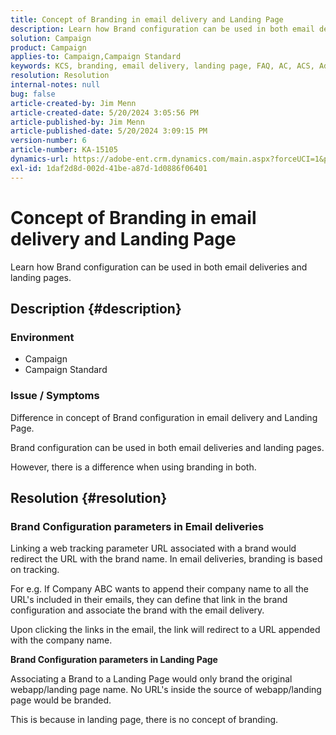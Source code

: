 ```yaml
---
title: Concept of Branding in email delivery and Landing Page
description: Learn how Brand configuration can be used in both email deliveries and landing pages.
solution: Campaign
product: Campaign
applies-to: Campaign,Campaign Standard
keywords: KCS, branding, email delivery, landing page, FAQ, AC, ACS, Adobe Campaign Standard, Adobe Campaign
resolution: Resolution
internal-notes: null
bug: false
article-created-by: Jim Menn
article-created-date: 5/20/2024 3:05:56 PM
article-published-by: Jim Menn
article-published-date: 5/20/2024 3:09:15 PM
version-number: 6
article-number: KA-15105
dynamics-url: https://adobe-ent.crm.dynamics.com/main.aspx?forceUCI=1&pagetype=entityrecord&etn=knowledgearticle&id=aa8a3b70-ba16-ef11-9f8a-6045bd006268
exl-id: 1daf2d8d-002d-41be-a87d-1d0886f06401
---
```

# Concept of Branding in email delivery and Landing Page


Learn how Brand configuration can be used in both email deliveries and landing pages.

## Description {#description}


### <b>Environment</b>

- Campaign
- Campaign Standard




### <b>Issue / Symptoms</b>

Difference in concept of Brand configuration in email delivery and Landing Page.

Brand configuration can be used in both email deliveries and landing pages.

However, there is a difference when using branding in both.






## Resolution {#resolution}


### <b>Brand Configuration parameters in Email deliveries</b>



Linking a web tracking parameter URL associated with a brand would redirect the URL with the brand name. In email deliveries, branding is based on tracking.

For e.g. If Company ABC wants to append their company name to all the URL's included in their emails, they can define that link in the brand configuration and associate the brand with the email delivery.

Upon clicking the links in the email, the link will redirect to a URL appended with the company name.




<b>Brand Configuration parameters in Landing Page</b>


Associating a Brand to a Landing Page would only brand the original webapp/landing page name. No URL's inside the source of webapp/landing page would be branded.

This is because in landing page, there is no concept of branding.
